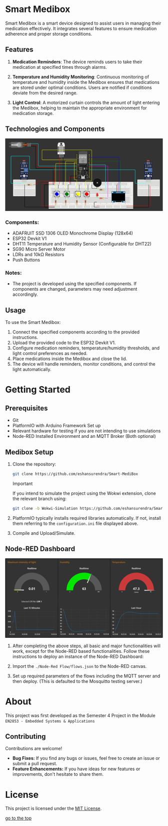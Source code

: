 # Smart Medibox

Smart Medibox is a smart device designed to assist users in managing their medication effectively. It integrates several features to ensure medication adherence and proper storage conditions.

## Features

1. **Medication Reminders**: The device reminds users to take their medication at specified times through alarms.

2. **Temperature and Humidity Monitoring**: Continuous monitoring of temperature and humidity inside the Medibox ensures that medications are stored under optimal conditions. Users are notified if conditions deviate from the desired range.

3. **Light Control**: A motorized curtain controls the amount of light entering the Medibox, helping to maintain the appropriate environment for medication storage.


## Technologies and Components
![Technologies and Components](docs/assets/diagram.png)
### Components:
- ADAFRUIT SSD 1306 OLED Monochrome Display (128x64)
- ESP32 Devkit V1
- DHT11 Temperature and Humidity Sensor (Configurable for DHT22)
- SG90 Micro Server Motor
- LDRs and 10kΩ Resistors
- Push Buttons

### Notes:
- The project is developed using the specified components. If components are changed, parameters may need adjustment accordingly.

## Usage

To use the Smart Medibox:

1. Connect the specified components according to the provided instructions.
2. Upload the provided code to the ESP32 Devkit V1.
3. Configure medication reminders, temperature/humidity thresholds, and light control preferences as needed.
4. Place medications inside the Medibox and close the lid.
5. The device will handle reminders, monitor conditions, and control the light automatically.

# Getting Started

## Prerequisites
- Git
- PlatformIO with Arduino Framework Set up
- Relevant hardware for testing if you are not intending to use simulations
- Node-RED Installed Environment and an MQTT Broker (Both optional)

## Medibox Setup

1. Clone the repository:
    ```bash 
    git clone https://github.com/eshansurendra/Smart-MediBox    
    ```

    > [!IMPORTANT]
    > If you intend to simulate the project using the Wokwi extension, clone the relevant branch using:
    > ```bash 
    > git clone -b Wokwi-Simulation https://github.com/eshansurendra/Smart-MediBox    
    > ```

2. PlatformIO typically installs required libraries automatically. If not, install them referring to the `configuration.ini` file displayed above.

3. Compile and Upload/Simulate.

## Node-RED Dashboard

![Node-RED Dashboard](docs/assets/dashboard_node_red.png)

1. After completing the above steps, all basic and major functionalities will work, except for the Node-RED based functionalities. Follow these instructions to deploy an instance of the Node-RED Dashboard:

2. Import the `./Node-Red Flow/flows.json` to the Node-RED canvas.

3. Set up required parameters of the flows including the MQTT server and then deploy. (This is defaulted to the Mosquitto testing server.)


# About

This project was first developed as the Semester 4 Project in the Module `EN2853 - Embedded Systems & Applications`

## Contributing

Contributions are welcome! 

- **Bug Fixes:** If you find any bugs or issues, feel free to create an issue or submit a pull request.
- **Feature Enhancements:** If you have ideas for new features or improvements, don't hesitate to share them.

# License

This project is licensed under the [MIT License](LICENSE).

[go to the top](#Smart-Medibox)
